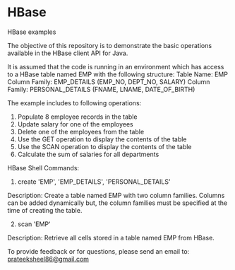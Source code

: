 # HBase
HBase examples

The objective of this repository is to demonstrate the basic operations available in the HBase client API for Java.

It is assumed that the code is running in an environment which has access to a HBase table named EMP with the following structure:
Table Name: EMP
Column Family: EMP_DETAILS (EMP_NO, DEPT_NO, SALARY)
Column Family: PERSONAL_DETAILS (FNAME, LNAME, DATE_OF_BIRTH)

The example includes to following operations:
1. Populate 8 employee records in the table
2. Update salary for one of the employees
3. Delete one of the employees from the table
4. Use the GET operation to display the contents of the table
5. Use the SCAN operation to display the contents of the table
6. Calculate the sum of salaries for all departments

HBase Shell Commands:
1. create 'EMP', 'EMP_DETAILS', 'PERSONAL_DETAILS'

Description: Create a table named EMP with two column families. Columns can be added dynamically but, the column families must be    specified at the time of creating the table.

2. scan 'EMP'

Description: Retrieve all cells stored in a table named EMP from HBase.

To provide feedback or for questions, please send an email to: prateeksheel86@gmail.com
